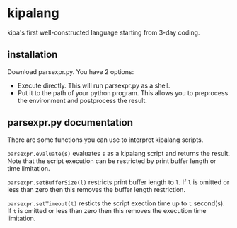 # kipalang
kipa's first well-constructed language starting from 3-day coding.

## installation
Download parsexpr.py. You have 2 options:
* Execute directly. This will run parsexpr.py as a shell.
* Put it to the path of your python program. This allows you to preprocess the environment and postprocess the result.

## parsexpr.py documentation
There are some functions you can use to interpret kipalang scripts.

<code>parsexpr.evaluate(s)</code> evaluates <code>s</code> as a kipalang script and returns the result.
Note that the script execution can be restricted by print buffer length or time limitation.

<code>parsexpr.setBufferSize(l)</code> restricts print buffer length to <code>l</code>.
If <code>l</code> is omitted or less than zero then this removes the buffer length restriction.

<code>parsexpr.setTimeout(t)</code> resticts the script exection time up to <code>t</code> second(s).
If <code>t</code> is omitted or less than zero then this removes the execution time limitation.
